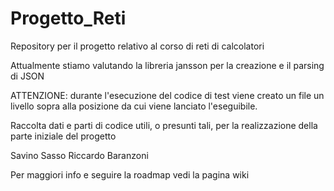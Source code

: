 Progetto_Reti
=============

Repository per il progetto relativo al corso di reti di calcolatori

Attualmente stiamo valutando la libreria jansson per la creazione e il parsing di JSON

ATTENZIONE: durante l'esecuzione del codice di test viene creato un file un livello sopra alla posizione da cui viene lanciato l'eseguibile.

Raccolta dati e parti di codice utili, o presunti tali, per la realizzazione della parte iniziale del progetto

Savino Sasso
Riccardo Baranzoni

Per maggiori info e seguire la roadmap vedi la pagina wiki
